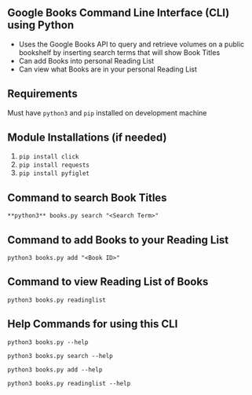 ## Google Books Command Line Interface (CLI) using Python
* Uses the Google Books API to query and retrieve volumes on a public bookshelf by inserting search terms that will show Book Titles
* Can add Books into personal Reading List
* Can view what Books are in your personal Reading List

## Requirements
Must have `python3` and `pip` installed on development machine

## Module Installations (if needed)
1. ` pip install click `
2. ` pip install requests `
3. ` pip install pyfiglet `

## Command to search Book Titles
`**python3** books.py search "<Search Term>"`

## Command to add Books to your Reading List
`python3 books.py add "<Book ID>"`

    
## Command to view Reading List of Books
`python3 books.py readinglist`

## Help Commands for using this CLI
`python3 books.py --help`

`python3 books.py search --help`

`python3 books.py add --help`

`python3 books.py readinglist --help`